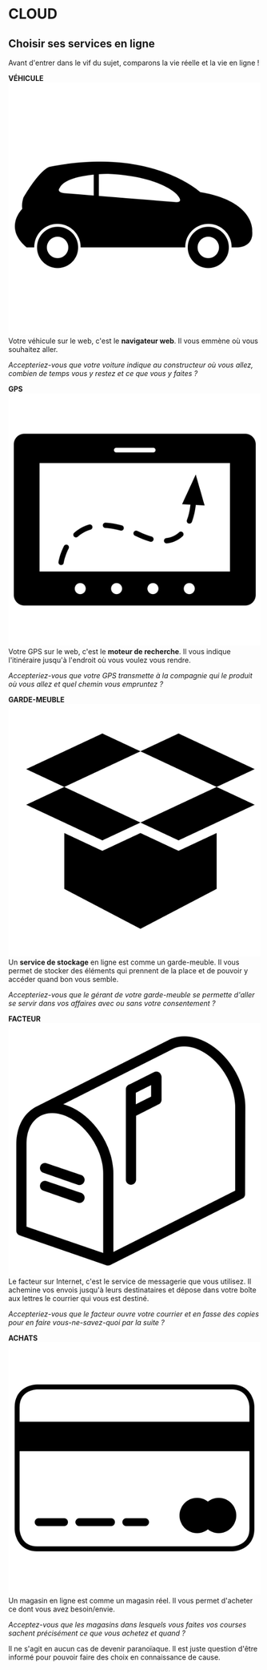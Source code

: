 # CLOUD

## Choisir ses services en ligne

Avant d'entrer dans le vif du sujet, comparons la vie réelle et la vie en ligne !

**VÉHICULE**   
![Véhicule](../img/hatchback.png)   
Votre véhicule sur le web, c'est le **navigateur web**. Il vous emmène où vous souhaitez aller.   

*Accepteriez-vous que votre voiture indique au constructeur où vous allez, combien de temps vous y restez et ce que vous y faites ?*


**GPS**   
![GPS](../img/navigation-GPS.png)   
Votre GPS sur le web, c'est le **moteur de recherche**. Il vous indique l'itinéraire jusqu'à l'endroit où vous voulez vous rendre.   

*Accepteriez-vous que votre GPS transmette à la compagnie qui le produit où vous allez et quel chemin vous empruntez ?*


**GARDE-MEUBLE**   
![Garde-meuble](../img/box.png)   
Un **service de stockage** en ligne est comme un garde-meuble. Il vous permet de stocker des éléments qui prennent de la place et de pouvoir y accéder quand bon vous semble.

*Accepteriez-vous que le gérant de votre garde-meuble se permette d'aller se servir dans vos affaires avec ou sans votre consentement ?*


**FACTEUR**   
![Facteur](../img/mailbox.png)   
Le facteur sur Internet, c'est le service de messagerie que vous utilisez. Il achemine vos envois jusqu'à leurs destinataires et dépose dans votre boîte aux lettres le courrier qui vous est destiné.

*Accepteriez-vous que le facteur ouvre votre courrier et en fasse des copies pour en faire vous-ne-savez-quoi par la suite ?*

**ACHATS**   
![Achats](../img/credit-card.png)   
Un magasin en ligne est comme un magasin réel. Il vous permet d'acheter ce dont vous avez besoin/envie.

*Acceptez-vous que les magasins dans lesquels vous faites vos courses sachent précisément ce que vous achetez et quand ?*


Il ne s'agit en aucun cas de devenir paranoïaque. Il est juste question d'être informé pour pouvoir faire des choix en connaissance de cause.

